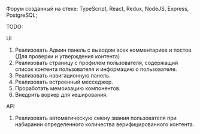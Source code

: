 Форум созданный на стеке: TypeScript, React, Redux, NodeJS, Express, PostgreSQL;

TODO:

UI

1. Реализовать Админ панель с выводом всех комментариев и постов. (Для проверки и утверждения контента)
2. Реализовать страницу с профилем пользователя, содержащий список контента пользователя и информацию о пользователе.
3. Реализовать навигационную панель.
4. Реализовать встроенный месседжер.
5. Проработать мемоизацию компонентов.
6. Внедрить воркер для кеширования.

API

1. Реализовать автоматическую смену звания пользователя при набирании определенного количества верифицированного контента.
